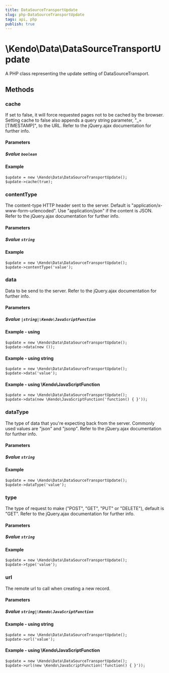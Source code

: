 ```yaml
---
title: DataSourceTransportUpdate
slug: php-DataSourceTransportUpdate
tags: api, php
publish: true
---
```


# \Kendo\Data\DataSourceTransportUpdate

A PHP class representing the update setting of DataSourceTransport.


## Methods

### cache
If set to false, it will force requested pages not to be cached by the browser. Setting cache to false also appends a query string parameter, "_=[TIMESTAMP]", to the URL.
Refer to the jQuery.ajax documentation for further info.
#### Parameters

##### $value `boolean`



#### Example 
    $update = new \Kendo\Data\DataSourceTransportUpdate();
    $update->cache(true);

### contentType
The content-type HTTP header sent to the server. Default is "application/x-www-form-urlencoded". Use "application/json" if the content is JSON.
Refer to the jQuery.ajax documentation for further info.
#### Parameters

##### $value `string`



#### Example 
    $update = new \Kendo\Data\DataSourceTransportUpdate();
    $update->contentType('value');

### data
Data to be send to the server.
Refer to the jQuery.ajax documentation for further info.
#### Parameters

##### $value `|string|\Kendo\JavaScriptFunction`



#### Example  - using 
    $update = new \Kendo\Data\DataSourceTransportUpdate();
    $update->data(new ());

#### Example  - using string
    $update = new \Kendo\Data\DataSourceTransportUpdate();
    $update->data('value');

#### Example  - using \Kendo\JavaScriptFunction
    $update = new \Kendo\Data\DataSourceTransportUpdate();
    $update->data(new \Kendo\JavaScriptFunction('function() { }'));

### dataType
The type of data that you're expecting back from the server. Commonly used values are "json" and "jsonp".
Refer to the jQuery.ajax documentation for further info.
#### Parameters

##### $value `string`



#### Example 
    $update = new \Kendo\Data\DataSourceTransportUpdate();
    $update->dataType('value');

### type
The type of request to make ("POST", "GET", "PUT" or "DELETE"), default is "GET".
Refer to the jQuery.ajax documentation for further info.
#### Parameters

##### $value `string`



#### Example 
    $update = new \Kendo\Data\DataSourceTransportUpdate();
    $update->type('value');

### url
The remote url to call when creating a new record.
#### Parameters

##### $value `string|\Kendo\JavaScriptFunction`



#### Example  - using string
    $update = new \Kendo\Data\DataSourceTransportUpdate();
    $update->url('value');

#### Example  - using \Kendo\JavaScriptFunction
    $update = new \Kendo\Data\DataSourceTransportUpdate();
    $update->url(new \Kendo\JavaScriptFunction('function() { }'));

